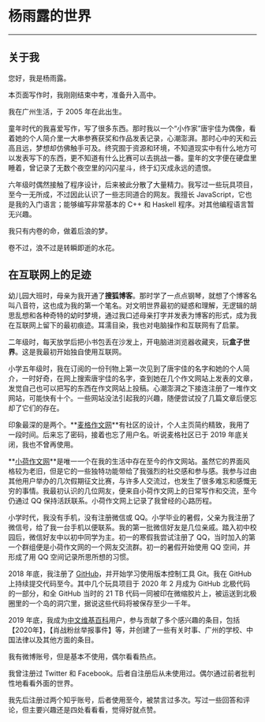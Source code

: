 <link rel="icon" type="image/x-icon"
 href="/favicon.ico">

# 杨雨露的世界 #

---

## 关于我 ##

您好，我是杨雨露。

本页面写作时，我刚刚结束中考，准备升入高中。

我在广州生活，于 2005 年在此出生。

童年时代的我喜爱写作，写了很多东西。那时我以一个“小作家”唐宇佳为偶像，看着她的个人简介里一大串参赛获奖和作品发表记录，心潮澎湃。那时心中的天和云高且远，梦想却仿佛触手可及。终究囿于资源和环境，不知道现实中有什么地方可以发表写下的东西，更不知道有什么比赛可以去挑战一番。童年的文字便在硬盘里睡着，曾记录了无数个夜空里的闪闪星斗，终于幻灭成永远的遗恨。

六年级时偶然接触了程序设计，后来被此分散了大量精力。我写过一些玩具项目，至今一无所成，不过因此认识了一些志同道合的网友。我擅长 JavaScript，它也是我的入门语言；能够编写非常基本的 C++ 和 Haskell 程序。对其他编程语言暂无兴趣。

我只有内卷的命，做着后浪的梦。

卷不过，浪不过是转瞬即逝的水花。



## 在互联网上的足迹 ##

幼儿园大班时，母亲为我开通了**搜狐博客**。那时学了一点点钢琴，就想了个博客名叫八音符，这也成为我的第一个笔名。对文明世界最初的疑惑和理解，无逻辑的胡思乱想和各种奇特的幼时梦境，通过我口述母亲打字并发表为博客的形式，成为我在互联网上留下的最初痕迹。耳濡目染，我也对电脑操作和互联网有了启蒙。

二年级时，每天放学后把小书包丢在沙发上，开电脑进浏览器收藏夹，玩**盒子世界**。这是我最初开始独自使用互联网。

小学五年级时，我在订阅的一份刊物上第一次见到了唐宇佳的名字和她的个人简介，一时好奇，在网上搜索唐宇佳的名字，查到她在几个作文网站上发表的文章，发觉自己也可以把写的东西在作文网站上投稿。心潮澎湃之下接连注册了一堆作文网站，可能快有十个。一些网站没法引起我的兴趣，随便尝试投了几篇文章后便忘却了它们的存在。

印象最深的是两个。**[麦格作文网](https://zuowen.cn)**有社区的设计，个人主页简约精致，我用了一段时间。后来忘了密码，接着也忘了用户名。听说麦格社区已于 2019 年底关闭，我也不曾再使用。

**[小荷作文网](http://www.zww.cn/)**是唯一一个在我的生活中存在至今的作文网站。虽然它的界面风格较为老旧，但是它的一些独特功能带给了我强烈的社交感和参与感。我参与过由其他用户举办的几次假期征文比赛，与许多人交流过，也发生了很多难忘和感慨无穷的事情。我最初认识的几位网友，便来自小荷作文网上的日常写作和交流，至今仍通过 QQ 保持活跃联系。小荷作文网上记录了我曾经的心路历程。

小学时代，我没有手机，没有注册微信或 QQ。小学毕业的暑假，父亲为我注册了微信号，给了我一台手机以便联系。我的第一批微信好友是几位亲戚。踏入初中校园后，微信好友中以初中同学为主。初一的寒假我尝试注册了 QQ，当时加入的第一个群组便是小荷作文网的一个网友交流群。初一的暑假开始使用 QQ 空间，并形成了用 QQ 空间记录所思所想的习惯。

2018 年底，我注册了 [GitHub](https://github.com/tanpero/)，并开始学习使用版本控制工具 Git。我在 GitHub 上持续提交代码至今。其中几个玩具项目于 2020 年 2 月成为 GitHub 北极代码的一部分，和全 GitHub 当时的 21 TB 代码一同被印在微缩胶片上，被运送到北极圈里的一个岛的洞穴里，据说这些代码将被保存至少一千年。

2019 年底，我成为[中文维基百科](https://zh.wikipedia.org/wiki/User:Tanpero/)用户，参与贡献了多个感兴趣的条目，包括【2020年】，【肖战粉丝举报事件】等，并创建了一些有关时事、广州的学校、中国法律以及其他方面的条目。

我有微博账号，但是基本不使用，偶尔看看热点。

我曾注册过 Twitter 和 Facebook。后者自注册后从未使用过。偶尔通过前者批判性地看看外面的世界。

我先后注册过两个知乎账号，后者使用至今，被禁言过多次。写过一些回答和评论，但主要兴趣还是四处看看看，觉得好就点赞。